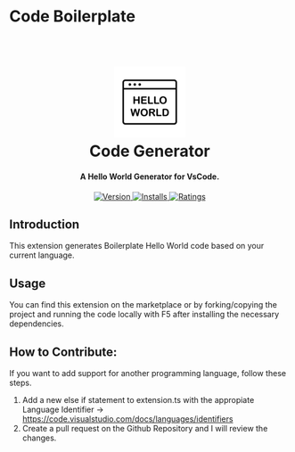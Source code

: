 # Code Boilerplate

<h1 align="center">
  <br>
  <a href="https://marketplace.visualstudio.com/items?itemName=HarryHopkinson.code-boilerplate&ssr=false#overview">
    <img src="https://raw.githubusercontent.com/Harry-Hopkinson/code-boilerplate/master/images/icon.jpg">
  </a>
  <br>
  Code Generator
  <br>
</h1>

<h4 align="center">A Hello World Generator for VsCode.</h4>

<p align="center">
  <a href="https://marketplace.visualstudio.com/items?itemName=HarryHopkinson.code-boilerplate">
    <img src="https://vsmarketplacebadge.apphb.com/version-short/HarryHopkinson.code-boilerplate.svg?style=flat-square" alt="Version">
  </a>
  <a href="https://marketplace.visualstudio.com/items?itemName=HarryHopkinson.code-boilerplate">
    <img src="https://vsmarketplacebadge.apphb.com/installs/HarryHopkinson.code-boilerplate.svg?style=flat-square" alt="Installs">
  </a>
  <a href="https://marketplace.visualstudio.com/items?itemName=HarryHopkinson.code-boilerplate">
    <img src="https://vsmarketplacebadge.apphb.com/rating/HarryHopkinson.code-boilerplate.svg?style=flat-square" alt="Ratings">
  </a>
</p>

## Introduction
This extension generates Boilerplate Hello World code based on your current language.

## Usage
You can find this extension on the marketplace or by forking/copying the project and running the code locally with F5 after installing the necessary dependencies.

## How to Contribute:
If you want to add support for another programming language, follow these steps.
1. Add a new else if statement to extension.ts with the appropiate Language Identifier -> https://code.visualstudio.com/docs/languages/identifiers
2. Create a pull request on the Github Repository and I will review the changes.